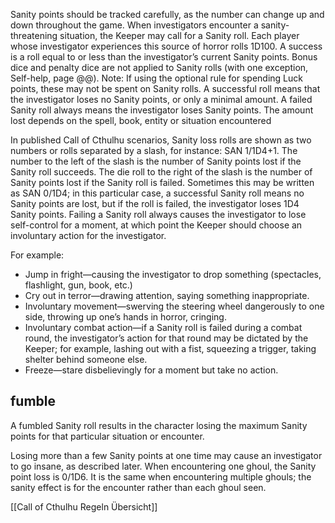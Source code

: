 
Sanity points should be tracked carefully, as the number can change up and down throughout the game. When investigators encounter a sanity-threatening situation, the Keeper may call for a Sanity roll. Each player whose investigator experiences this source of horror rolls 1D100. A success is a roll equal to or less than the investigator’s current Sanity points. Bonus dice and penalty dice are not applied to Sanity rolls (with one exception, Self-help, page @@). Note: If using the optional rule for spending Luck points, these may not be spent on Sanity rolls. A successful roll means that the investigator loses no Sanity points, or only a minimal amount. A failed Sanity roll always means the investigator loses Sanity points. The amount lost depends on the spell, book, entity or situation encountered

In published Call of Cthulhu scenarios, Sanity loss rolls are shown as two numbers or rolls separated by a slash, for instance: SAN 1/1D4+1. The number to the left of the slash is the number of Sanity points lost if the Sanity roll succeeds. The die roll to the right of the slash is the number of Sanity points lost if the Sanity roll is failed. Sometimes this may be written as SAN 0/1D4; in this particular case, a successful Sanity roll means no Sanity points are lost, but if the roll is failed, the investigator loses 1D4 Sanity points. Failing a Sanity roll always causes the investigator to lose self-control for a moment, at which point the Keeper should choose an involuntary action for the investigator.

For example:
- Jump in fright—causing the investigator to drop something (spectacles, flashlight, gun, book, etc.)
- Cry out in terror—drawing attention, saying something inappropriate.
- Involuntary movement—swerving the steering wheel dangerously to one side, throwing up one’s hands in horror, cringing.
- Involuntary combat action—if a Sanity roll is failed during a combat round, the investigator’s action for that round may be dictated by the Keeper; for example, lashing out with a fist, squeezing a trigger, taking shelter behind someone else.
- Freeze—stare disbelievingly for a moment but take no action.

## fumble
A fumbled Sanity roll results in the character losing the maximum Sanity points for that particular situation or encounter.

Losing more than a few Sanity points at one time may cause an investigator to go insane, as described later.
When encountering one ghoul, the Sanity point loss is 0/1D6. It is the same when encountering multiple ghouls; the sanity effect is for the encounter rather than each ghoul seen.




[[Call of Cthulhu Regeln Übersicht]]




